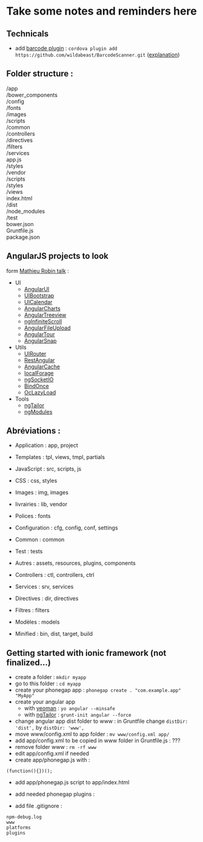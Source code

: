 # Take some notes and reminders here

## Technicals

- add [barcode plugin](https://github.com/wildabeast/BarcodeScanner) : ```cordova plugin add https://github.com/wildabeast/BarcodeScanner.git``` ([explanation](http://stackoverflow.com/questions/20548106/how-to-install-barcodescanner-plugin-on-cordova-phonegap-eclipse-for-android-a))

## Folder structure :

/app  
    /bower_components  
    /config  
    /fonts  
    /images  
    /scripts  
        /common  
        /controllers  
        /directives  
        /filters  
        /services  
        app.js  
    /styles  
    /vendor  
        /scripts  
        /styles  
    /views  
    index.html  
/dist  
/node_modules  
/test  
bower.json  
Gruntfile.js  
package.json  

## AngularJS projects to look

form [Mathieu Robin talk](http://mathrobin.github.io/talks/JavaScript/30minutes30projets.html) :

- UI
    - [AngularUI](http://angular-ui.github.io/)
    - [UIBootstrap](http://angular-ui.github.io/bootstrap/)
    - [UICalendar](https://github.com/angular-ui/ui-calendar)
    - [AngularCharts](http://chinmaymk.github.io/angular-charts/)
    - [AngularTreeview](https://github.com/eu81273/angular.treeview)
    - [ngInfiniteScroll](http://binarymuse.github.io/ngInfiniteScroll/)
    - [AngularFileUpload](https://github.com/danialfarid/angular-file-upload)
    - [AngularTour](http://daftmonk.github.io/angular-tour/)
    - [AngularSnap](https://github.com/jtrussell/angular-snap.js)
- Utils
    - [UIRouter](https://github.com/angular-ui/ui-router)
    - [RestAngular](https://github.com/mgonto/restangular)
    - [AngularCache](https://github.com/jmdobry/angular-cache)
    - [localForage](https://github.com/ocombe/angular-localForage)
    - [ngSocketIO](https://github.com/mbenford/ngSocketIO)
    - [BindOnce](https://github.com/Pasvaz/bindonce)
    - [OcLazyLoad](https://github.com/ocombe/ocLazyLoad)
- Tools
    - [ngTailor](https://github.com/lauterry/ngTailor)
    - [ngModules](http://ngmodules.org/)

## Abréviations : 

- Application   : app, project

- Templates     : tpl, views,   tmpl, partials
- JavaScript    : src, scripts, js
- CSS           : css, styles
- Images        : img, images
- livrairies    : lib, vendor
- Polices       :      fonts
- Configuration : cfg, config, conf, settings
- Common        : common
- Test          :      tests
- Autres        :      assets, resources, plugins, components

- Controllers   : ctl, controllers, ctrl
- Services      : srv, services
- Directives    : dir, directives
- Filtres       :      filters
- Modèles       :      models

- Minified      : bin, dist, target, build

## Getting started with ionic framework (not finalized...)

- create a folder : ```mkdir myapp```
- go to this folder : ```cd myapp```
- create your phonegap app : ```phonegap create . "com.example.app" "MyApp"```
- create your angular app 
    - with [yeoman](http://yeoman.io/) : ```yo angular --minsafe```
    - with [ngTailor](https://github.com/lauterry/ngTailor) : ```grunt-init angular --force```
- change angular app dist folder to www : in Gruntfile change ```distDir: 'dist',``` by ```distDir: 'www',```
- move www/config.xml to app folder : ```mv www/config.xml app/```
- add app/config.xml to be copied in www folder in Gruntfile.js : ???
- remove folder www : ```rm -rf www```
- edit app/config.xml if needed
- create app/phonegap.js with :
```
(function(){})();
```
- add app/phonegap.js script to app/index.html
- add needed phonegap plugins : 

- add file .gitignore :
```
npm-debug.log
www
platforms
plugins
```
